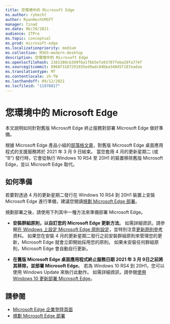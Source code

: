 ```yaml
---
title: 您環境中的 Microsoft Edge
ms.author: ryhecht
author: RyanHechtMSFT
manager: tinad
ms.date: 06/29/2021
audience: ITPro
ms.topic: conceptual
ms.prod: microsoft-edge
ms.localizationpriority: medium
ms.collection: M365-modern-desktop
description: 您環境中的 Microsoft Edge
ms.openlocfilehash: 2381380cb399f6a1fbb5efa9378ffeba20fa774f
ms.sourcegitcommit: 8968f3107291935ed9adc84bba348d5f187eadae
ms.translationtype: MT
ms.contentlocale: zh-TW
ms.lasthandoff: 09/12/2021
ms.locfileid: "11978817"
---
```

# <a name="microsoft-edge-in-your-environment"></a>您環境中的 Microsoft Edge

本文說明如何針對舊版 Microsoft Edge 終止服務對部署 Microsoft Edge 做好準備。

根據 Microsoft Edge 產品小組的[部落格文章](https://aka.ms/EdgeLegacyEOS)，對舊版 Microsoft Edge 桌面應用程式的支援服務將於 2021 年 3 月 9 日結束。 當您套用 4 月的更新星期二 (或 "B") 發行時，它會從執行 Windows 10 RS4 至 20H1 的裝置移除舊版 Microsoft Edge，並以 Microsoft Edge 取代。

## <a name="how-to-prepare"></a>如何準備

若要對透過 4 月的更新星期二發行在 Windows 10 RS4 到 20H1 裝置上安裝 Microsoft Edge 進行準備，建議您閱讀[規劃 Microsoft Edge 部署](deploy-edge-plan-deployment.md)。

規劃部署之後，請使用下列其中一種方法來準備部署 Microsoft Edge。

- **安裝群組原則，以自訂您的 Microsoft Edge 更新方法**。 如需詳細資訊，請參閱[在 Windows 上設定 Microsoft Edge 原則設定](configure-microsoft-edge.md)，並特別注意[更新原則參考](microsoft-edge-update-policies.md)資料。 如果您在安裝 4 月的更新星期二發行之前安裝群組原則來管理您的更新，Microsoft Edge 就會立即開始採用您的原則。 如果未安裝任何群組原則，Microsoft Edge 會自動自行更新。

- **在舊版 Microsoft Edge 桌面應用程式終止服務日期 2021 年 3 月 9日之前將其移除，並部署 Microsoft Edge**。 若為 Windows 10 RS4 到 20H1，您可以使用 Windows Update 來執行此動作。 如需詳細資訊，請參閱[使用 Windows 10 更新部署 Microsoft Edge](deploy-edge-with-windows-10-updates.md)。

## <a name="see-also"></a>請參閱

- [Microsoft Edge 企業登陸頁面](https://aka.ms/EdgeEnterprise)
- [規劃 Microsoft Edge 部署](deploy-edge-plan-deployment.md)